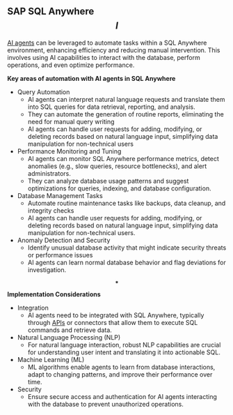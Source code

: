 ## SAP SQL Anywhere $${I}$$

[AI agents](sap-sql-anywhere-16-aia) can be leveraged to automate tasks within a SQL Anywhere environment, enhancing efficiency and reducing manual intervention. This involves using AI capabilities to interact with the database, perform operations, and even optimize performance.

__Key areas of automation with AI agents in SQL Anywhere__

- Query Automation
  - AI agents can interpret natural language requests and translate them into SQL queries for data retrieval, reporting, and analysis.
  - They can automate the generation of routine reports, eliminating the need for manual query writing
  - AI agents can handle user requests for adding, modifying, or deleting records based on natural language input, simplifying data manipulation for non-technical users
- Performance Monitoring and Tuning
  - AI agents can monitor SQL Anywhere performance metrics, detect anomalies (e.g., slow queries, resource bottlenecks), and alert administrators.
  - They can analyze database usage patterns and suggest optimizations for queries, indexing, and database configuration.
- Database Management Tasks
  - Automate routine maintenance tasks like backups, data cleanup, and integrity checks
  - AI agents can handle user requests for adding, modifying, or deleting records based on natural language input, simplifying data manipulation for non-technical users.
- Anomaly Detection and Security
  - Identify unusual database activity that might indicate security threats or performance issues
  - AI agents can learn normal database behavior and flag deviations for investigation.

__$${*}$$ Implementation Considerations__

- Integration
  - AI agents need to be integrated with SQL Anywhere, typically through [APIs](ms-dynamics-365-aia/Readme.md) or connectors that allow them to execute SQL commands and retrieve data.
- Natural Language Processing (NLP)
  - For natural language interaction, robust NLP capabilities are crucial for understanding user intent and translating it into actionable SQL.
- Machine Learning (ML)
  - ML algorithms enable agents to learn from database interactions, adapt to changing patterns, and improve their performance over time.
- Security
  - Ensure secure access and authentication for AI agents interacting with the database to prevent unauthorized operations.
